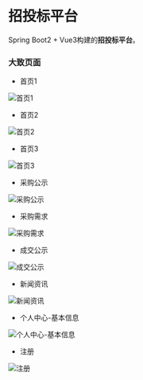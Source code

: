 # 招投标平台
Spring Boot2 + Vue3构建的**招投标平台**。


### 大致页面

- 首页1

![首页1](https://kuro-blog.oss-cn-guangzhou.aliyuncs.com/2022/06/1.png)

- 首页2

![首页2](https://kuro-blog.oss-cn-guangzhou.aliyuncs.com/2022/06/2.png)

- 首页3

![首页3](https://kuro-blog.oss-cn-guangzhou.aliyuncs.com/2022/06/3.png)

- 采购公示

![采购公示](https://kuro-blog.oss-cn-guangzhou.aliyuncs.com/2022/06/4.png)

- 采购需求

![采购需求](https://kuro-blog.oss-cn-guangzhou.aliyuncs.com/2022/06/5.png)

- 成交公示

![成交公示](https://kuro-blog.oss-cn-guangzhou.aliyuncs.com/2022/06/6.png)

- 新闻资讯

![新闻资讯](https://kuro-blog.oss-cn-guangzhou.aliyuncs.com/2022/06/7.png)

- 个人中心-基本信息

![个人中心-基本信息](https://kuro-blog.oss-cn-guangzhou.aliyuncs.com/2022/06/8.png)

- 注册

![注册](https://kuro-blog.oss-cn-guangzhou.aliyuncs.com/2022/06/9.png)
